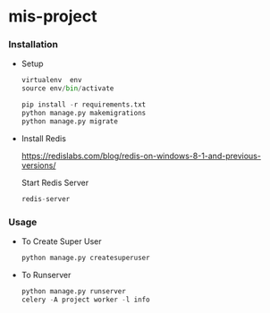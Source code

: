# mis-project

### Installation

* Setup

    ```Python
    virtualenv  env
    source env/bin/activate
    ```

    ```Python
    pip install -r requirements.txt
    python manage.py makemigrations
    python manage.py migrate
    ```

* Install Redis

    https://redislabs.com/blog/redis-on-windows-8-1-and-previous-versions/
    
    Start Redis Server
        
    ```Python
    redis-server
    ```

### Usage

* To Create Super User

    ``` python
    python manage.py createsuperuser
    ```
  
* To Runserver

    ``` python
    python manage.py runserver
    celery -A project worker -l info
    ```